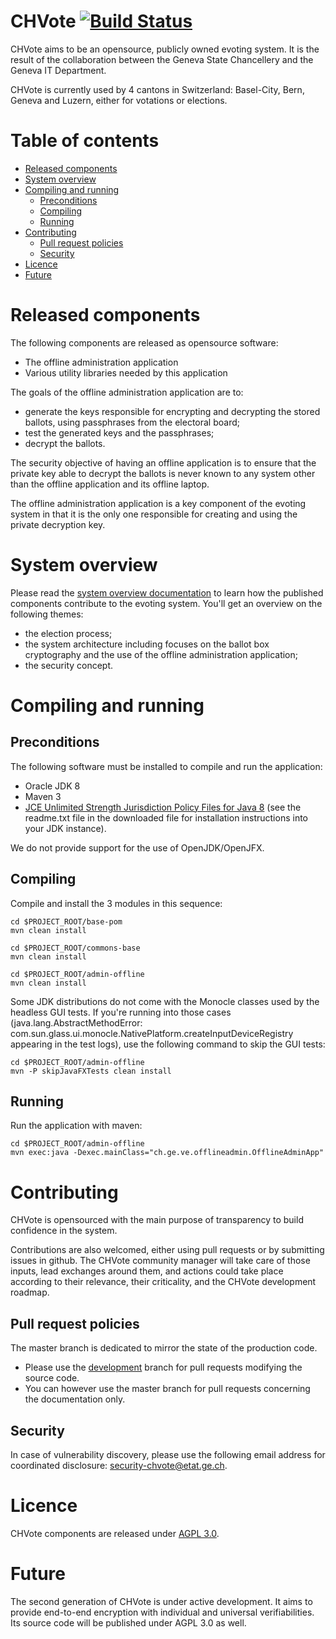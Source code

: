 # CHVote [![Build Status](https://travis-ci.org/republique-et-canton-de-geneve/chvote-1-0.svg?branch=master&style=flat)](https://travis-ci.org/republique-et-canton-de-geneve/chvote-1-0)

CHVote aims to be an opensource, publicly owned evoting system. It is the result of the collaboration
between the Geneva State Chancellery and the Geneva IT Department.

CHVote is currently used by 4 cantons in Switzerland: Basel-City, Bern, Geneva and Luzern, either for
votations or elections.

# Table of contents

- [Released components](#released-components)
- [System overview](#system-overview)
- [Compiling and running](#compiling-and-running)
	- [Preconditions](#preconditions)
	- [Compiling](#compiling)
	- [Running](#running)
- [Contributing](#contributing)
    - [Pull request policies](#pull-request-policies)
	- [Security](#security)
- [Licence](#licence)
- [Future](#future)

# Released components
The following components are released as opensource software:
* The offline administration application
* Various utility libraries needed by this application

The goals of the offline administration application are to:
* generate the keys responsible for encrypting and decrypting the stored ballots, using passphrases from the 
electoral board;
* test the generated keys and the passphrases;
* decrypt the ballots.

The security objective of having an offline application is to ensure that the private key able to decrypt the ballots
is never known to any system other than the offline application and its offline laptop.

The offline administration application is a key component of the evoting system in that it is the only one responsible
for creating and using the private decryption key.

# System overview
Please read the [system overview documentation](docs/system-overview.md) to learn how the published
 components contribute to the evoting system. You'll get an overview on the following themes:
  * the election process;
  * the system architecture including focuses on the ballot box cryptography and the use of the offline administration
  application;
  * the security concept.

# Compiling and running

## Preconditions
The following software must be installed to compile and run the application:
* Oracle JDK 8
* Maven 3
* [JCE Unlimited Strength Jurisdiction Policy Files for Java 8](http://www.oracle.com/technetwork/java/javase/downloads/jce8-download-2133166.html)
  (see the readme.txt file in the downloaded file for installation instructions into your JDK instance).
  
We do not provide support for the use of OpenJDK/OpenJFX. 

## Compiling
Compile and install the 3 modules in this sequence:

```Shell
cd $PROJECT_ROOT/base-pom
mvn clean install

cd $PROJECT_ROOT/commons-base
mvn clean install

cd $PROJECT_ROOT/admin-offline
mvn clean install
```

Some JDK distributions do not come with the Monocle classes used by the headless GUI tests. If you're running into those cases 
(java.lang.AbstractMethodError: com.sun.glass.ui.monocle.NativePlatform.createInputDeviceRegistry appearing in the test logs),
use the following command to skip the GUI tests:

```Shell
cd $PROJECT_ROOT/admin-offline
mvn -P skipJavaFXTests clean install
```

## Running
Run the application with maven:
```Shell
cd $PROJECT_ROOT/admin-offline
mvn exec:java -Dexec.mainClass="ch.ge.ve.offlineadmin.OfflineAdminApp"
```

# Contributing
CHVote is opensourced with the main purpose of transparency to build confidence in the system.
 
Contributions are also welcomed, either using pull requests or by submitting issues in github. The CHVote community
manager will take care of those inputs, lead exchanges around them, and actions could take place according to their 
relevance, their criticality, and the CHVote development roadmap.

## Pull request policies
The master branch is dedicated to mirror the state of the production code.
* Please use the [development](https://github.com/republique-et-canton-de-geneve/chvote-1-0/tree/development) branch for pull requests
modifying the source code.
* You can however use the master branch for pull requests concerning the documentation only.

## Security

In case of vulnerability discovery, please use the following email address for coordinated disclosure: security-chvote@etat.ge.ch.

# Licence
CHVote components are released under [AGPL 3.0](https://www.gnu.org/licenses/agpl.txt).

# Future
The second generation of CHVote is under active development. It aims to provide end-to-end encryption with individual
and universal verifiabilities. Its source code will be published under AGPL 3.0 as well.
